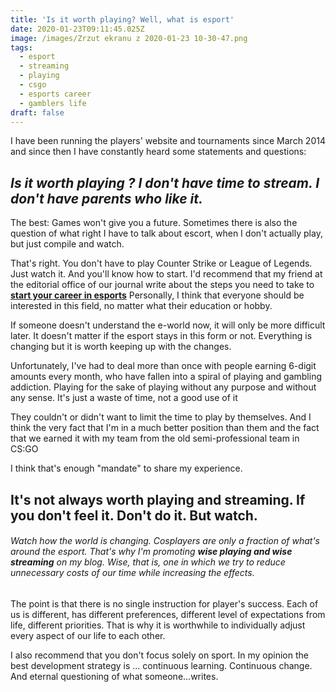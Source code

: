 ```yaml
---
title: 'Is it worth playing? Well, what is esport'
date: 2020-01-23T09:11:45.025Z
image: /images/Zrzut ekranu z 2020-01-23 10-30-47.png
tags:
  - esport
  - streaming
  - playing
  - csgo
  - esports career
  - gamblers life
draft: false
---
```

I have been running the players' website and tournaments since March 2014 and since then I have constantly heard some statements and questions: 

## ***Is it worth playing ?*** ***I don't have time to stream. I don't have parents who like it.***

The best: Games won't give you a future. Sometimes there is also the question of what right I have to talk about escort, when I don't actually play, but just compile and watch.

That's right. You don't have to play Counter Strike or League of Legends. Just watch it. And you'll know how to start. I'd recommend that my friend at the editorial office of our journal write about the steps you need to take to **[start your career in esports](https://esporttalk.org/t/how-to-start-streaming-esport/510)**  Personally, I think that everyone should be interested in this field, no matter what their education or hobby.

If someone doesn't understand the e-world now, it will only be more difficult later. It doesn't matter if the esport stays in this form or not. Everything is changing but it is worth keeping up with the changes.

Unfortunately, I've had to deal more than once with people earning 6-digit amounts every month, who have fallen into a spiral of playing and gambling addiction. Playing for the sake of playing without any purpose and without any sense. It's just a waste of time, not a good use of it

They couldn't or didn't want to limit the time to play by themselves. And I think the very fact that I'm in a much better position than them and the fact that we earned it with my team from the old semi-professional team in CS:GO

I think that's enough "mandate" to share my experience. 

## **It's not always worth playing and streaming.** If you don't feel it. Don't do it. But watch.

###### Watch how the world is changing. Cosplayers are only a fraction of what's around the esport. That's why I'm promoting **wise playing and wise streaming** on my blog. Wise, that is, one in which we try to reduce unnecessary costs of our time while increasing the effects.

The point is that there is no single instruction for player's success. Each of us is different, has different preferences, different level of expectations from life, different priorities. That is why it is worthwhile to individually adjust every aspect of our life to each other. 

I also recommend that you don't focus solely on sport. In my opinion the best development strategy is ... continuous learning. Continuous change. And eternal questioning of what someone...writes.
